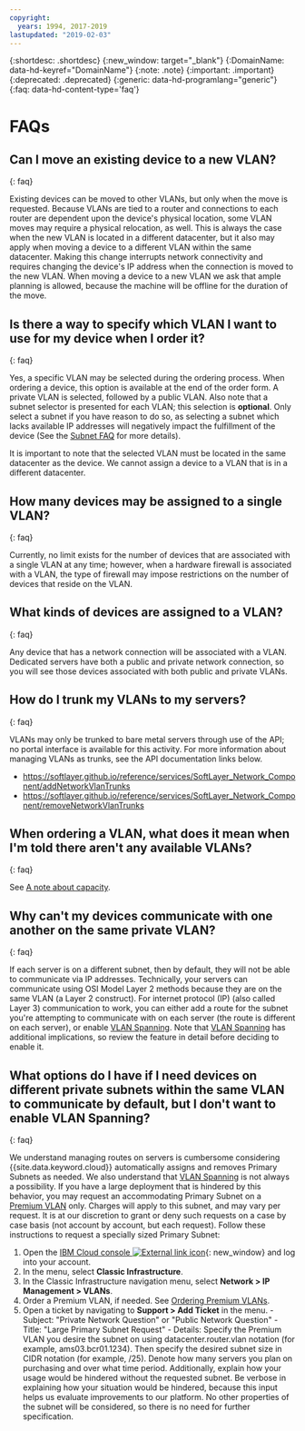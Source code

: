 ```yaml
---
copyright:
  years: 1994, 2017-2019
lastupdated: "2019-02-03"
---
```

{:shortdesc: .shortdesc}
{:new_window: target="_blank"}
{:DomainName: data-hd-keyref="DomainName"}
{:note: .note}
{:important: .important}
{:deprecated: .deprecated}
{:generic: data-hd-programlang="generic"}
{:faq: data-hd-content-type='faq'}

# FAQs


## Can I move an existing device to a new VLAN?
{: faq}

Existing devices can be moved to other VLANs, but only when the move is requested. Because VLANs are tied to a router and connections to each router are dependent upon the device's physical location, some VLAN moves may require a physical relocation, as well. This is always the case when the new VLAN is located in a different datacenter, but it also may apply when moving a device to a different VLAN within the same datacenter. Making this change interrupts network connectivity and requires changing the device's IP address when the connection is moved to the new VLAN. When moving a device to a new VLAN we ask that ample planning is allowed, because the machine will be offline for the duration of the move.


## Is there a way to specify which VLAN I want to use for my device when I order it?
{: faq}

Yes, a specific VLAN may be selected during the ordering process. When ordering a device, this option is available at the end of the order form. A private VLAN is selected, followed by a public VLAN. Also note that a subnet selector is presented for each VLAN; this selection is **optional**. Only select a subnet if you have reason to do so, as selecting a subnet which lacks available IP addresses will negatively impact the fulfillment of the device (See the [Subnet FAQ](/docs/infrastructure/subnets?topic=subnets-faq) for more details).

It is important to note that the selected VLAN must be located in the same datacenter as the device. We cannot assign a device to a VLAN that is in a different datacenter.


## How many devices may be assigned to a single VLAN?
{: faq}

Currently, no limit exists for the number of devices that are associated with a single VLAN at any time; however, when a hardware firewall is associated with a VLAN, the type of firewall may impose restrictions on the number of devices that
reside on the VLAN.


## What kinds of devices are assigned to a VLAN?
{: faq}

Any device that has a network connection will be associated with a VLAN. Dedicated servers have both a public and private network connection, so you will see those devices associated with both public and private VLANs.

## How do I trunk my VLANs to my servers?
{: faq}

VLANs may only be trunked to bare metal servers through use of the API; no portal interface is available for this activity. 
For more information about managing VLANs as trunks, see the API documentation links below.
* https://softlayer.github.io/reference/services/SoftLayer_Network_Component/addNetworkVlanTrunks
* https://softlayer.github.io/reference/services/SoftLayer_Network_Component/removeNetworkVlanTrunks

## When ordering a VLAN, what does it mean when I'm told there aren't any available VLANs?
{: faq}

See [A note about capacity](/docs/infrastructure/vlans?topic=vlans-getting-started-with-vlans#a-note-about-capacity).


## Why can't my devices communicate with one another on the same private VLAN?
{: faq}

If each server is on a different subnet, then by default, they will not be able to communicate via IP addresses. Technically, your servers can communicate using OSI Model Layer 2 methods because they are on the same VLAN (a Layer 2 construct). For internet protocol (IP) (also called Layer 3) communication to work, you can either add a route for the subnet you're attempting to communicate with on each server (the route is different on each server), or enable [VLAN Spanning](/docs/infrastructure/vlans?topic=vlans-vlan-spanning). Note that [VLAN Spanning](/docs/infrastructure/vlans?topic=vlans-vlan-spanning) has additional implications, so review the feature in detail before deciding to enable it.


## What options do I have if I need devices on different private subnets within the same VLAN to communicate by default, but I don't want to enable VLAN Spanning?
{: faq}

We understand managing routes on servers is cumbersome considering {{site.data.keyword.cloud}} automatically assigns and removes Primary Subnets as needed. We also understand that [VLAN Spanning](/docs/infrastructure/vlans?topic=vlans-vlan-spanning) is not always a possibility. If you have a large deployment that is hindered by this behavior, you may request an accommodating Primary Subnet on a
[Premium VLAN](/docs/infrastructure/vlans?topic=vlans-about-vlans#premium-vlans) only. Charges will apply to this subnet, and may vary per request. It is at our discretion to grant or deny such requests on a case by case basis (not account by account, but each request). Follow these instructions to request a specially sized Primary Subnet:

  1. Open the [IBM Cloud console ![External link icon](../../icons/launch-glyph.svg "External link icon")](https://{DomainName}/){: new_window} and log into your account.
  1. In the menu, select **Classic Infrastructure**. 
  1. In the Classic Infrastructure navigation menu, select **Network > IP Management > VLANs**.
  1. Order a Premium VLAN, if needed. See [Ordering Premium VLANs](/docs/infrastructure/vlans?topic=vlans-ordering-premium-vlans).
  1. Open a ticket by navigating to **Support > Add Ticket** in the menu.
    - Subject: "Private Network Question" or "Public Network Question"
    - Title: "Large Primary Subnet Request"
    - Details: Specify the Premium VLAN you desire the subnet on using datacenter.router.vlan notation (for example, ams03.bcr01.1234). Then specify the desired subnet size in CIDR notation (for example, /25). Denote how many servers you plan on purchasing and over what time period. Additionally, explain how your usage would be hindered without the requested subnet. Be verbose in explaining how your situation would be hindered, because this input helps us evaluate improvements to our platform. No other properties of the subnet will be considered, so there is no need for further specification.
